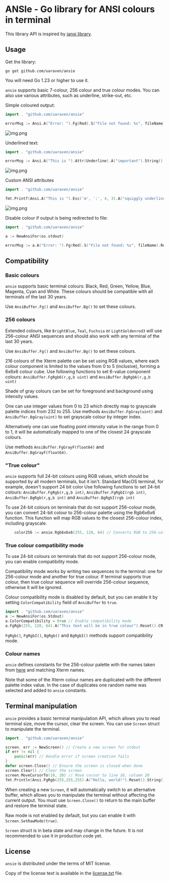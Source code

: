 # ANSIe - Go library for ANSI colours in terminal

This library API is inspired by [jansi library](https://github.com/fusesource/jansi).

## Usage

Get the library:

    go get github.com/uaraven/ansie

You will need Go 1.23 or higher to use it.

`ansie` supports basic 7-colour, 256 colour and true colour modes. You can also use various attributes, such as underline, strike-out, etc.

Simple coloured output:

```go
import . "github.com/uaraven/ansie"

errorMsg := Ansi.A("Error: ").Fg(Red).S("File not found: %s", fileName).Reset().A("Try a different name").String()
```

![img.png](images/img1.png)

Underlined text:
```go
import . "github.com/uaraven/ansie"

errorMsg := Ansi.A("This is ").Attr(Underline).A("important").String()
```
![img.png](images/img2.png)

Custom ANSI attributes
```go
import . "github.com/uaraven/ansie"

fmt.Printf(Ansi.A("This is ").Esc('m', ':', 4, 3).A("squiggly underlined").CR().String())
```
![img.png](images/img3.png)

Disable colour if output is being redirected to file:

```go
import . "github.com/uaraven/ansie"

a := NewAnsiFor(os.stdout)

errorMsg := a.A("Error: ").Fg(Red).S("File not found: %s", fileName).Reset().A("Try a different name").String()
```

## Compatibility

### Basic colours

`ansie` supports basic terminal colours: Black, Red, Green, Yellow, Blue, Magenta, Cyan and White.
These colours should be compatible with all terminals of the last 30 years.

Use `AnsiBuffer.Fg()` and `AnsiBuffer.Bg()` to set these colours.

### 256 colours

Extended colours, like `BrightBlue`, `Teal`, `Fuchsia` or `LightGoldenrod3` will use 256-colour ANSI sequences and should also 
work with any terminal of the last 30 years.

Use `AnsiBuffer.Fg()` and `AnsiBuffer.Bg()` to set these colours.

216 colours of the Xterm palette can be set using RGB values, where each colour component is limited to the values from
0 to 5 (inclusive), forming a 6x6x6 colour cube.
Use following functions to set 6-value component colours: `AnsiBuffer.FgRgb6(r,g,b uint)` and `AnsiBuffer.BgRgb6(r,g,b uint)`

Shade of gray colours can be set for foreground and background using intensity values.

One can use integer values from 0 to 23 which directly map to grayscale palette indices from 232 to 255.
Use methods `AnsiBuffer.FgGray(uint)` and `AnsiBuffer.BgGray(uint)` to set grayscale colour by integer index.

Alternatively one can use floating point intensity value in the range from 0 to 1, it will be automatically mapped
to one of the closest 24 grayscale colours.

Use methods  `AnsiBuffer.FgGrayF(float64)` and `AnsiBuffer.BgGrayF(float64)`.


### "True colour"

`ansie` supports full 24-bit colours using RGB values, which should be supported by all modern terminals, but it isn't. 
Standard MacOS terminal, for example, doesn't support 24 bit color 
Use following functions to set 24-bit colours: `AnsiBuffer.FgRgb(r,g,b int)`, `AnsiBuffer.FgRgbI(rgb int)`, `AnsiBuffer.BgRgb(r,g,b int)` and `AnsiBuffer.BgRgbI(rgb int)`

To use 24-bit colours on terminals that do not support 256-colour mode, you can convert 24-bit colour to 256-colour palette
using the Rgb6x6x6 function. This function will map RGB values to the closest 256-colour index, including grayscale.

```go
    color256 := ansie.Rgb6x6x6(255, 128, 64) // Converts RGB to 256-colour index
```

### True colour compatibility mode

To use 24-bit colours on terminals that do not support 256-colour mode, you can enable compatibility mode.

Compatibility mode works by writing two sequences to the terminal: one for 256-colour mode and another for true colour.
If terminal supports true colour, then true colour sequence will override 256-colour sequence, otherwise it will be ignored.

Colour compatibility mode is disabled by default, but you can enable it by setting `ColorCompatibility` field of `AnsiBuffer` to `true`.

```go
import . "github.com/uaraven/ansie"
a := NewAnsiFor(os.Stdout)
a.ColorCompatibility = true // Enable compatibility mode
a.FgRgb(255, 128, 64).A("This text will be in true colour").Reset().CR().Print()
```

`FgRgb()`, `FgRgbI()`, `BgRgb()` and `BgRgbI()` methods support compatibility mode.

### Colour names

`ansie` defines constants for the 256-colour palette with the names taken from [here](https://www.ditig.com/256-colors-cheat-sheet) and
matching Xterm names.

Note that some of the Xterm colour names are duplicated with the different palette index value. In the case of duplicates
one random name was selected and added to `ansie` constants.
                     

## Terminal manipulation

`ansie` provides a basic terminal manipulation API, which allows you to read terminal size, move the cursor, clear the screen.
You can use `Screen` struct to manipulate the terminal.

```go
import . "github.com/uaraven/ansie"

screen, err := NewScreen() // Create a new screen for stdout
if err != nil {
    panic(err) // Handle error if screen creation fails
}
defer screen.Close() // Ensure the screen is closed when done
screen.Clear() // Clear the screen
screen.MoveCursorTo(10, 20) // Move cursor to line 10, column 20
fmt.Println(Ansi.FgRgb(255,255,255).A("Hello, world!").Reset().String()) // Print text at the new cursor position
```
                                                
When creating a new `Screen`, it will automatically switch to an alternative buffer, which allows you to manipulate the terminal without affecting the current output.
You must use `Screen.Close()` to return to the main buffer and restore the terminal state.

Raw mode is not enabled by default, but you can enable it with `Screen.SetRawMode(true)`.

`Screen` struct is in beta state and may change in the future. It is not recommended to use it in production code yet.

## License

`ansie` is distributed under the terms of MIT license.

Copy of the license text is available in the [license.txt](license.txt) file.
